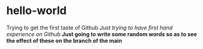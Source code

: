 # hello-world
Trying to get the first taste of Github
*Just trying to have first hand experience on Github*
**Just going to write some random words so as to see the effect of these on the branch of the main**
